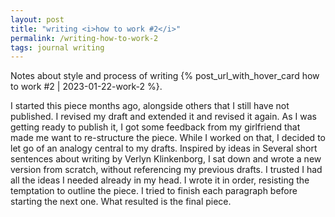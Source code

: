 ```yaml
---
layout: post
title: "writing <i>how to work #2</i>"
permalink: /writing-how-to-work-2
tags: journal writing
---
```


Notes about style and process of writing {% post_url_with_hover_card how to work #2 | 2023-01-22-work-2 %}.
<!--more-->

I started this piece months ago, alongside others that I still have not published.
I revised my draft and extended it and revised it again.
As I was getting ready to publish it, I got some feedback from my girlfriend that made me want to re-structure the piece.
While I worked on that, I decided to let go of an analogy central to my drafts.
Inspired by ideas in Several short sentences about writing by Verlyn Klinkenborg, I sat down and wrote a new version from scratch, without referencing my previous drafts.
I trusted I had all the ideas I needed already in my head.
I wrote it in order, resisting the temptation to outline the piece.
I tried to finish each paragraph before starting the next one.
What resulted is the final piece.